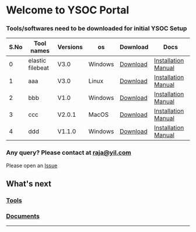 

# Welcome to YSOC Portal



### Tools/softwares need to be downloaded for initial YSOC Setup


| S.No |  Tool names |Versions    |os    |Download     | Docs      | 
|-------| ------ |------ |------ |---------------------------------|---------------------------------|
| 0     |  elastic filebeat|V3.0|Windows|[Download](https://artifacts.elastic.co/downloads/beats/filebeat/filebeat-8.3.2-windows-x86_64.msi)  | [Installation Manual](https://media-exp1.licdn.com/dms/document/C4D1FAQGUgrcVyuE_jg/feedshare-document-pdf-analyzed/0/1650207547233?e=2147483647&v=beta&t=a4I4-cqJOrYYo0BQhgPvU7p9dvefJKNyemaKKNecFoA)  | 
| 1     | aaa |V3.0|Linux| [Download](phase1/README.md) |[Installation Manual](https://media-exp1.licdn.com/dms/document/C4D1FAQGUgrcVyuE_jg/feedshare-document-pdf-analyzed/0/1650207547233?e=2147483647&v=beta&t=a4I4-cqJOrYYo0BQhgPvU7p9dvefJKNyemaKKNecFoA)  | 
| 2     | bbb |V1.0|Windows| [Download](phase2/README.md) |[Installation Manual](https://media-exp1.licdn.com/dms/document/C4D1FAQGUgrcVyuE_jg/feedshare-document-pdf-analyzed/0/1650207547233?e=2147483647&v=beta&t=a4I4-cqJOrYYo0BQhgPvU7p9dvefJKNyemaKKNecFoA)  | 
| 3     | ccc |V2.0.1|MacOS|[Download](phase3/README.md)| [Installation Manual](https://media-exp1.licdn.com/dms/document/C4D1FAQGUgrcVyuE_jg/feedshare-document-pdf-analyzed/0/1650207547233?e=2147483647&v=beta&t=a4I4-cqJOrYYo0BQhgPvU7p9dvefJKNyemaKKNecFoA)  | 
| 4     | ddd | V1.1.0|Windows|[Download](phase3/README.md)| [Installation Manual](https://media-exp1.licdn.com/dms/document/C4D1FAQGUgrcVyuE_jg/feedshare-document-pdf-analyzed/0/1650207547233?e=2147483647&v=beta&t=a4I4-cqJOrYYo0BQhgPvU7p9dvefJKNyemaKKNecFoA)  | 



### Any query? Please contact at raja@yil.com

Please open an [Issue](https://github.com/soc-cy/soc-cy.github.io/issues)


## What's next

### [Tools](phase0/README.md)

### [Documents](phase1/README.md)

___

